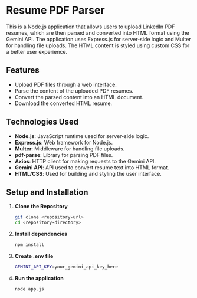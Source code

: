 # Resume PDF Parser

This is a Node.js application that allows users to upload LinkedIn PDF resumes, which are then parsed and converted into HTML format using the Gemini API. The application uses Express.js for server-side logic and Multer for handling file uploads. The HTML content is styled using custom CSS for a better user experience.

## Features

- Upload PDF files through a web interface.
- Parse the content of the uploaded PDF resumes.
- Convert the parsed content into an HTML document.
- Download the converted HTML resume.

## Technologies Used

- **Node.js**: JavaScript runtime used for server-side logic.
- **Express.js**: Web framework for Node.js.
- **Multer**: Middleware for handling file uploads.
- **pdf-parse**: Library for parsing PDF files.
- **Axios**: HTTP client for making requests to the Gemini API.
- **Gemini API**: API used to convert resume text into HTML format.
- **HTML/CSS**: Used for building and styling the user interface.

## Setup and Installation

1. **Clone the Repository**

   ```bash
   git clone <repository-url>
   cd <repository-directory>

2. **Install dependencies**

   ```bash
   npm install

3. **Create .env file**

   ```bash
   GEMINI_API_KEY=your_gemini_api_key_here

3. **Run the application**

   ```bash
   node app.js

